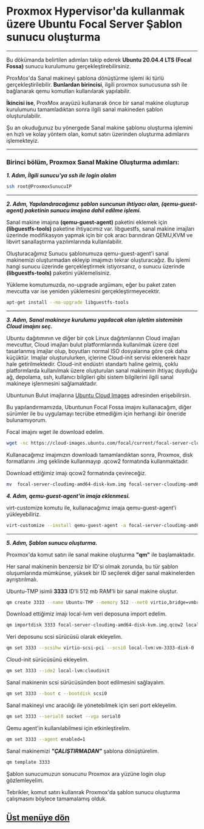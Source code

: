 # Proxmox Hypervisor'da kullanmak üzere Ubuntu Focal Server Şablon sunucu oluşturma
---

Bu dökümanda belirtilen adımları takip ederek __Ubuntu 20.04.4 LTS (Focal Fossa)__ sunucu kurulumunu gerçekleştirebilirsiniz.

ProxMox'da Sanal makineyi şablona dönüştürme işlemi iki türlü gerçekleştirilebilir.
__Bunlardan birincisi__, ilgili proxmox sunucusuna ssh ile bağlanarak qemu komutları kullanılarak yapılabilir.

__İkincisi ise__, ProxMox arayüzü kullanarak önce bir sanal makine oluşturup kurulumunu tamamladıktan sonra ilgili sanal makineden şablon oluşturulabilir.

Şu an okuduğunuz bu yönergede Sanal makine şablonu oluşturma işlemini en hızlı ve kolay yöntem olan, komut satırı üzerinden oluşturma adımlarını işlemekteyiz.

---

### Birinci bölüm, Proxmox Sanal Makine Oluşturma adımları:
***_1. Adım, İlgili sunucu'ya ssh ile login olalım_***

```bash
ssh root@ProxmoxSunucuIP
```
___
***_2. Adım, Yapılandıracağımız şablon suncunun ihtiyacı olan, (qemu-guest-agent) paketinin sunucu imajına dahil edilme işlemi._***

Sanal makine imajına __(qemu-guest-agent)__ paketini eklemek için __(libguestfs-tools)__ paketine ihtiyacımız var.
libguestfs, sanal makine imajları üzerinde modifikasyon yapmak için bir çok aracı barındıran QEMU,KVM ve libvirt sanallaştırma yazılımlarında kullanılabilir.

Oluşturacağımız Sunucu şablonumuza qemu-guest-agent'i sanal makinemizi oluşturmadan ekleyip imajımızı tekrar oluşturacağız. Bu işlemi hangi sunucu üzerinde gerçekleştirmek istiyorsanız, o sunucu üzerinde __(libguestfs-tools)__ paketini yüklemelisiniz.

Yükleme komutumuzda, no-upgrade argümanı, eğer bu paket zaten mevcutta var ise yeniden yüklemesini gerçekleştirmeyecektir.

```bash
apt-get install --no-upgrade libguestfs-tools
```
___
***_3. Adım, Sanal makineye kurulumu yapılacak olan işletim sisteminin Cloud imajını seç._***

Ubuntu dağıtımının ve diğer bir çok Linux dağıtımlarının Cloud imajları mevcuttur, Cloud imajları bulut platformlarında kullanılmak üzere özel tasarlanmış imajlar olup, boyutları normal ISO dosyalarına göre çok daha küçüktür. Imajlar oluşturulurken, içlerine Cloud-init servisi eklenerek hazır hale getirilmektedir. Cloud-init endüstri standartı haline gelmiş, çoklu platformlarda kullanılmak üzere oluşturulan sanal makinenin ihtiyaç duyduğu ağ, depolama, ssh, kullanıcı bilgileri gibi sistem bilgilerini ilgili sanal makineye işlenmesini sağlamaktadır.

Ubuntunun Bulut imajlarına [Ubuntu Cloud Images](https://cloud-images.ubuntu.com/) adresinden erişebilirsin.

Bu yapılandırmamızda, Ubuntunun Focal Fossa imajını kullanacağım, diğer sürümler ile bu uygulamayı tecrübe etmediğim için herhangi ibir öneride bulunamıyorum.

Focal imajını wget ile download edelim.
```bash
wget -nc https://cloud-images.ubuntu.com/focal/current/focal-server-cloudimg-amd64-disk-kvm.img
```
Kullanacağımız imajımızın downloadı tamamlandıktan sonra, Proxmox, disk formatlarını .img şeklinde kullanmayıp .qcow2 formatında kullanmaktadır.

Download ettiğimiz imajı qcow2 formatında çevireceğiz.

```bash
mv  focal-server-cloudimg-amd64-disk-kvm.img focal-server-cloudimg-amd64-disk-kvm.img.qcow2
```

***_4. Adım, qemu-guest-agent'in imaja eklenmesi._***

virt-customize komutu ile, kullanacağımız imaja qemu-guest-agent'i yükleyebiliriz.

```bash
virt-customize --install qemu-guest-agent -a focal-server-cloudimg-amd64-disk-kvm.img.qcow2
```
___
***_5. Adım, Şablon sunucu oluşturma._***

Proxmox'da komut satırı ile sanal makine oluşturma __"qm"__ ile başlamaktadır.

Her sanal makinenin benzersiz bir ID'si olmak zorunda, bu tür şablon oluşumlarında mümkünse, yüksek bir ID seçilerek diğer sanal makinelerden ayrıştırılmalı.

Ubuntu-TMP isimli __3333__ ID'li 512 mb RAM'li bir sanal makine oluştur.

```bash
qm create 3333 --name Ubuntu-TMP --memory 512 --net0 virtio,bridge=vmbr0
```
Download ettiğimiz imajı local-lvm veri deposuna import edelim.

```bash
qm importdisk 3333 focal-server-cloudimg-amd64-disk-kvm.img.qcow2 local-lvm
```
Veri deposunu scsi sürücüsü olarak ekleyelim.

```bash
qm set 3333 --scsihw virtio-scsi-pci --scsi0 local-lvm:vm-3333-disk-0
```

Cloud-init sürücüsünü ekleyelim.

```bash
qm set 3333 --ide2 local-lvm:cloudinit
```

Sanal makinenin scsi sürücüsünden boot edilmesini sağlayalım.

```bash
qm set 3333 --boot c --bootdisk scsi0
```

Sanal makineyi vnc aracılığı ile yönetebilmek için seri port ekleyelim.

```bash
qm set 3333 --serial0 socket --vga serial0
```

Qemu agent'in kullanılabilmesi için etkinleştirelim.

```bash
qm set 3333 --agent enabled=1
```

Sanal makinemizi ***__"ÇALIŞTIRMADAN"__*** şablona dönüştürelim.

```bash
qm template 3333
```

Şablon sunucumuzun sonucunu  Proxmox ara yüzüne login olup gözlemleyelim.

Tebrikler, komut satırı kullanrak Proxmox'da şablon sunucu oluşturma çalışmasını böylece tamamalamış olduk.

## [Üst menüye dön](#)
